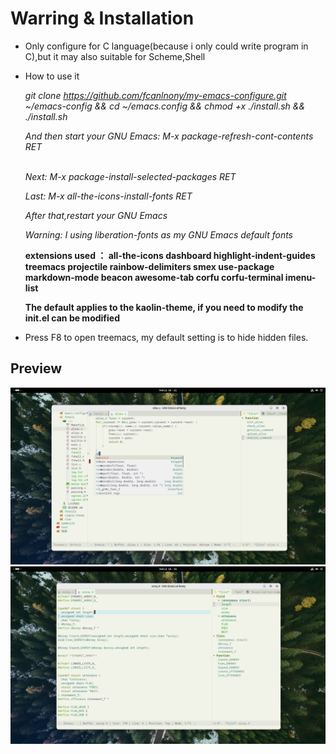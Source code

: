 # Warring & Installation
* Only configure for C language(because i only could write program in C),but it may also suitable for Scheme,Shell

* How to use it</p>

  *git clone https://github.com/fcanlnony/my-emacs-configure.git ~/emacs-config && cd ~/emacs.config && chmod +x ./install.sh && ./install.sh*</p>
  *And then start your GNU Emacs: M-x package-refresh-cont-contents RET*</p>                                                                   
  *Next: M-x package-install-selected-packages RET*</p>
  *Last: M-x all-the-icons-install-fonts RET*</p>
  *After that,restart your GNU Emacs*</p>
  *Warning: I using liberation-fonts as my GNU Emacs default fonts*</p>

  **extensions used ： all-the-icons dashboard highlight-indent-guides treemacs projectile rainbow-delimiters smex use-package markdown-mode beacon awesome-tab corfu corfu-terminal imenu-list**</p>
  **The default applies to the kaolin-theme, if you need to modify the init.el can be modified**</p>

* Press F8 to open treemacs, my default setting is to hide hidden files.</p>

## Preview
![preview](./Screenshot/Preview.png "preview")
![preview2](./Screenshot/C_Preview.png "preview2")

